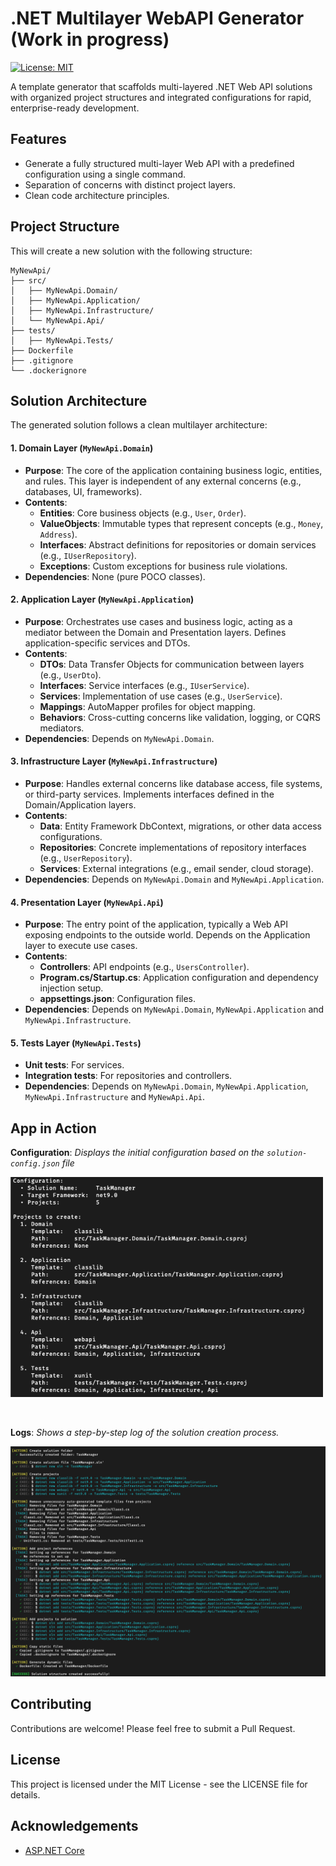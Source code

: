 # .NET Multilayer WebAPI Generator (Work in progress)

[![License: MIT](https://img.shields.io/badge/License-MIT-yellow.svg)](https://opensource.org/licenses/MIT)

A template generator that scaffolds multi-layered .NET Web API solutions with organized project structures and integrated configurations for rapid, enterprise-ready development.

## Features

- Generate a fully structured multi-layer Web API with a predefined configuration using a single command.
- Separation of concerns with distinct project layers.
- Clean code architecture principles.

## Project Structure

This will create a new solution with the following structure:

```
MyNewApi/
├── src/
│   ├── MyNewApi.Domain/
│   ├── MyNewApi.Application/
│   ├── MyNewApi.Infrastructure/
│   └── MyNewApi.Api/
├── tests/
│   ├── MyNewApi.Tests/
├── Dockerfile
├── .gitignore
└── .dockerignore
```

## Solution Architecture

The generated solution follows a clean multilayer architecture:

#### 1. Domain Layer (`MyNewApi.Domain`)
- **Purpose**: The core of the application containing business logic, entities, and rules. This layer is independent of any external concerns (e.g., databases, UI, frameworks).
- **Contents**:
  - **Entities**: Core business objects (e.g., `User`, `Order`).
  - **ValueObjects**: Immutable types that represent concepts (e.g., `Money`, `Address`).
  - **Interfaces**: Abstract definitions for repositories or domain services (e.g., `IUserRepository`).
  - **Exceptions**: Custom exceptions for business rule violations.
- **Dependencies**: None (pure POCO classes).

#### 2. Application Layer (`MyNewApi.Application`)
- **Purpose**: Orchestrates use cases and business logic, acting as a mediator between the Domain and Presentation layers. Defines application-specific services and DTOs.
- **Contents**:
  - **DTOs**: Data Transfer Objects for communication between layers (e.g., `UserDto`).
  - **Interfaces**: Service interfaces (e.g., `IUserService`).
  - **Services**: Implementation of use cases (e.g., `UserService`).
  - **Mappings**: AutoMapper profiles for object mapping.
  - **Behaviors**: Cross-cutting concerns like validation, logging, or CQRS mediators.
- **Dependencies**: Depends on `MyNewApi.Domain`.

#### 3. Infrastructure Layer (`MyNewApi.Infrastructure`)
- **Purpose**: Handles external concerns like database access, file systems, or third-party services. Implements interfaces defined in the Domain/Application layers.
- **Contents**:
  - **Data**: Entity Framework DbContext, migrations, or other data access configurations.
  - **Repositories**: Concrete implementations of repository interfaces (e.g., `UserRepository`).
  - **Services**: External integrations (e.g., email sender, cloud storage).
- **Dependencies**: Depends on `MyNewApi.Domain` and `MyNewApi.Application`.

#### 4. Presentation Layer (`MyNewApi.Api`)
- **Purpose**: The entry point of the application, typically a Web API exposing endpoints to the outside world. Depends on the Application layer to execute use cases.
- **Contents**:
  - **Controllers**: API endpoints (e.g., `UsersController`).
  - **Program.cs/Startup.cs**: Application configuration and dependency injection setup.
  - **appsettings.json**: Configuration files.
- **Dependencies**: Depends on `MyNewApi.Domain`, `MyNewApi.Application` and `MyNewApi.Infrastructure`.

#### 5. Tests Layer (`MyNewApi.Tests`)
- **Unit tests**: For services.
- **Integration tests**: For repositories and controllers.
- **Dependencies**: Depends on `MyNewApi.Domain`, `MyNewApi.Application`, `MyNewApi.Infrastructure` and `MyNewApi.Api`.

## App in Action

**Configuration**: *Displays the initial configuration based on the `solution-config.json` file*
<p><img src="./docs/img/display-config.png" alt="Display Configuration" width="500"></p>

<br>

**Logs**: *Shows a step-by-step log of the solution creation process.*
<p><img src="./docs/img/display-log.png" alt="Display logs" width="600"></p>

## Contributing

Contributions are welcome! Please feel free to submit a Pull Request.

## License

This project is licensed under the MIT License - see the LICENSE file for details.

## Acknowledgements

- [ASP.NET Core](https://dotnet.microsoft.com/en-us/apps/aspnet)